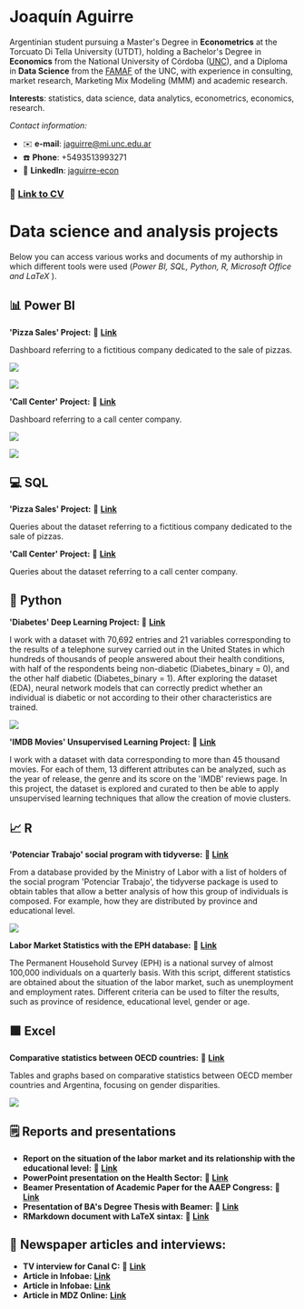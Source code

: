# Joaquín Aguirre

Argentinian student pursuing a Master's Degree in **Econometrics** at the Torcuato Di Tella University (UTDT), holding a Bachelor's Degree in **Economics** from the National University of Córdoba ([UNC](https://github.com/jaguirre-econ/perfil/blob/main/T%C3%ADtulo1.jpg)), and a Diploma in **Data Science** from the [FAMAF](https://github.com/jaguirre-econ/perfil/blob/main/Certificado%20Diplodatos.pdf) of the UNC, with experience in consulting, market research, Marketing Mix Modeling (MMM) and academic research.

**Interests**: statistics, data science, data analytics, econometrics, economics, research.

*Contact information:*
- ✉️ **e-mail**: jaguirre@mi.unc.edu.ar
- ☎️ **Phone**: +5493513993271
- 🔗 **LinkedIn**: [jaguirre-econ](https://www.linkedin.com/in/jaguirre-econ/?locale=en_US)

### 📄 [Link to CV](https://github.com/jaguirre-econ/profile/blob/main/CV%20-%20Aguirre%2C%20Joaqu%C3%ADn%20(english).pdf)

# Data science and analysis projects

Below you can access various works and documents of my authorship in which different tools were used (*Power BI, SQL, Python, R, Microsoft Office and LaTeX* ).

## 📊 Power BI 

**'Pizza Sales' Project:** 🔗 [**Link**](https://github.com/jaguirre-econ/Proyectos-Ciencia-de-Datos/blob/main/Pizza%20Sales%20Report.pbix)

Dashboard referring to a fictitious company dedicated to the sale of pizzas.

![](images/bi_report_1.png)

![](images/bi_report_2.png)

**'Call Center' Project:** 🔗 [**Link**](https://github.com/jaguirre-econ/Proyectos-Ciencia-de-Datos/blob/main/Call%20Center%20Report.pbix)

Dashboard referring to a call center company.

![](images/bi_report_3.png)

![](images/bi_report_4.png)

## 💻 SQL

**'Pizza Sales' Project:** 🔗 [**Link**](https://popsql.com/queries/-No2jud0rfRSZx59qnY9/pizza-sales?access_token=acc344688452e7b505fcfa84a59185ef)

Queries about the dataset referring to a fictitious company dedicated to the sale of pizzas.

**'Call Center' Project:** 🔗 [**Link**](https://popsql.com/queries/-NobXtad2CbNQI9Jftxr/call-centers?access_token=8c44159acf10f3fcb899148b90a341ce)

Queries about the dataset referring to a call center company.

## 🐍 Python 

**'Diabetes' Deep Learning Project:** 🔗 [**Link**](https://github.com/jaguirre-econ/Proyectos-Ciencia-de-Datos/blob/main/Deep_Learning_Diabetes.ipynb)

I work with a dataset with 70,692 entries and 21 variables corresponding to the results of a telephone survey carried out in the United States in which hundreds of thousands of people answered about their health conditions, with half of the respondents being non-diabetic (Diabetes_binary = 0), and the other half diabetic (Diabetes_binary = 1). After exploring the dataset (EDA), neural network models that can correctly predict whether an individual is diabetic or not according to their other characteristics are trained.

![](images/graph_deep_learning.png)

**'IMDB Movies' Unsupervised Learning Project:** 🔗 [**Link**](https://github.com/jaguirre-econ/Proyectos-Ciencia-de-Datos/blob/main/Non_Supervised_Movies.ipynb)

I work with a dataset with data corresponding to more than 45 thousand movies. For each of them, 13 different attributes can be analyzed, such as the year of release, the genre and its score on the 'IMDB' reviews page. In this project, the dataset is explored and curated to then be able to apply unsupervised learning techniques that allow the creation of movie clusters.

## 📈 R

**'Potenciar Trabajo' social program with tidyverse:** 🔗 [**Link**](https://github.com/jaguirre-econ/Proyectos-Ciencia-de-Datos/blob/main/pot_trabajo.R)

From a database provided by the Ministry of Labor with a list of holders of the social program 'Potenciar Trabajo', the tidyverse package is used to obtain tables that allow a better analysis of how this group of individuals is composed. For example, how they are distributed by province and educational level.

![](images/pot_trabajo.png)

**Labor Market Statistics with the EPH database:** 🔗 [**Link**](https://github.com/jaguirre-econ/Proyectos-Ciencia-de-Datos/blob/main/merc_lab.R)

The Permanent Household Survey (EPH) is a national survey of almost 100,000 individuals on a quarterly basis. With this script, different statistics are obtained about the situation of the labor market, such as unemployment and employment rates. Different criteria can be used to filter the results, such as province of residence, educational level, gender or age.

## 🟩 Excel

**Comparative statistics between OECD countries:** 🔗 [**Link**](https://github.com/jaguirre-econ/Proyectos-Ciencia-de-Datos/blob/main/Gr%C3%A1ficos%20OCDE.xlsx)

Tables and graphs based on comparative statistics between OECD member countries and Argentina, focusing on gender disparities.

![](images/graph_excel.png)

## 🗒️ Reports and presentations

- **Report on the situation of the labor market and its relationship with the educational level:** 🔗 [**Link**](https://github.com/jaguirre-econ/Proyectos-Ciencia-de-Datos/blob/main/2023-07%20DR%20-%20Mercado%20Laboral%20y%20Educaci%C3%B3n%20Superior.pdf)
- **PowerPoint presentation on the Health Sector:** 🔗 [**Link**](https://github.com/jaguirre-econ/Proyectos-Ciencia-de-Datos/blob/main/IERAL%20-%20Salud%202021%20al%20I%2023.pdf)
- **Beamer Presentation of Academic Paper for the AAEP Congress:** 🔗 [**Link**](https://github.com/jaguirre-econ/Proyectos-Ciencia-de-Datos/blob/main/AAEP_57_Slides_Rezk.pdf)
- **Presentation of BA's Degree Thesis with Beamer:** 🔗 [**Link**](https://github.com/jaguirre-econ/Proyectos-Ciencia-de-Datos/blob/main/Presentaci%C3%B3n_Trabajo_Final.pdf)
- **RMarkdown document with LaTeX sintax:** 🔗 [**Link**](https://github.com/jaguirre-econ/Proyectos-Ciencia-de-Datos/blob/main/Gu%C3%ADa%20de%20Ejercicios%20de%20Econometr%C3%ADa%20II%20en%20RMarkdown.pdf)

## 🎤 Newspaper articles and interviews:

- **TV interview for Canal C:** 🔗 [**Link**](https://www.youtube.com/watch?v=jVsgBqtRw0Y)
- **Article in Infobae:** [**Link**](https://www.infobae.com/economia/2023/07/24/los-trabajadores-en-negro-perdieron-41-puntos-de-poder-adquisitivo-en-los-ultimos-siete-anos/)
- **Article in Infobae:** [**Link**](https://www.infobae.com/economia/2023/10/01/empleo-salarios-educacion-por-que-para-reducir-la-pobreza-la-clave-es-capacitar-mas-no-trabajar-menos/)
- **Article in MDZ Online:** [**Link**](https://www.mdzol.com/dinero/2023/10/4/jornada-laboral-los-datos-de-una-discusion-fuera-de-tiempo-373258.html)



